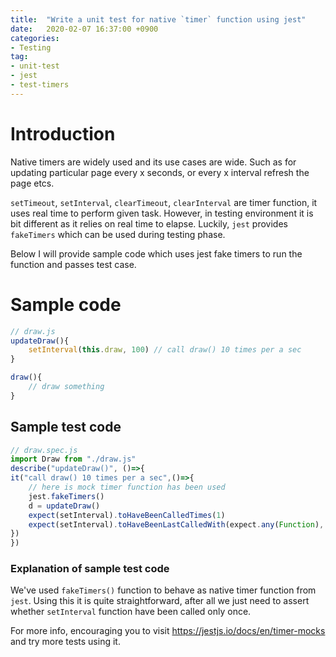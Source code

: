 ```yaml
---
title:  "Write a unit test for native `timer` function using jest"
date:   2020-02-07 16:37:00 +0900
categories:
- Testing
tag:
- unit-test
- jest
- test-timers
---
```

# Introduction

Native timers are widely used and its use cases are wide. Such as for updating particular page every x seconds, or every x interval refresh the page etcs.

`setTimeout`, `setInterval`, `clearTimeout`, `clearInterval` are timer function, it uses real time to perform given task. However, in testing environment it is bit different as it relies on real time to elapse. Luckily, `jest` provides `fakeTimers` which can be used during testing phase.

Below I will provide sample code which uses jest fake timers to run the function and passes test case.

# Sample code 

```js
// draw.js
updateDraw(){
    setInterval(this.draw, 100) // call draw() 10 times per a sec
}

draw(){
    // draw something
}
```

## Sample test code

```js
// draw.spec.js
import Draw from "./draw.js"
describe("updateDraw()", ()=>{
it("call draw() 10 times per a sec",()=>{
    // here is mock timer function has been used
    jest.fakeTimers()
    d = updateDraw()
    expect(setInterval).toHaveBeenCalledTimes(1)
    expect(setInterval).toHaveBeenLastCalledWith(expect.any(Function), 100);
})
})
```

### Explanation of sample test code

We've used `fakeTimers()` function to behave as native timer function from `jest`. Using this it is quite straightforward, after all we just need to assert whether `setInterval` function have been called only once.

For more info, encouraging you to visit <https://jestjs.io/docs/en/timer-mocks> and try more tests using it.